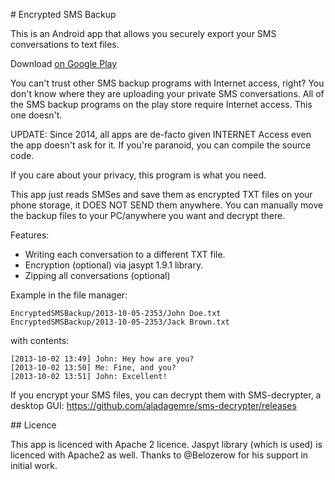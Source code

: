 # Encrypted SMS Backup

This is an Android app that allows you securely export your SMS conversations to text files.

Download [on Google Play][play-link]

You can't trust other SMS backup programs with Internet access, right? You don't know where they are uploading your private SMS conversations. All of the SMS backup programs on the play store require Internet access. This one doesn't.

UPDATE: Since 2014, all apps are de-facto given INTERNET Access even the app doesn't ask for it. If you're paranoid, you can compile the source code.

If you care about your privacy, this program is what you need. 

This app just reads SMSes and save them as encrypted TXT files on your phone storage, it DOES NOT SEND them anywhere. You can manually move the backup files to your PC/anywhere you want and decrypt there.

Features:

 - Writing each conversation to a different TXT file.
 - Encryption (optional) via jasypt 1.9.1 library.
 - Zipping all conversations (optional)

Example in the file manager:

	EncryptedSMSBackup/2013-10-05-2353/John Doe.txt
	EncryptedSMSBackup/2013-10-05-2353/Jack Brown.txt

with contents:

	[2013-10-02 13:49] John: Hey how are you?
	[2013-10-02 13:50] Me: Fine, and you?
	[2013-10-02 13:51] John: Excellent!

If you encrypt your SMS files, you can decrypt them with SMS-decrypter, a desktop GUI: https://github.com/aladagemre/sms-decrypter/releases

## Licence

This app is licenced with Apache 2 licence. 
Jaspyt library (which is used) is licenced with Apache2 as well. 
Thanks to @Belozerow for his support in initial work.

[play-link]: https://play.google.com/store/apps/details?id=com.aladagemre.SecureSMSBackupPro
